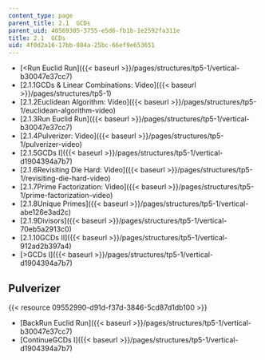 ```yaml
---
content_type: page
parent_title: 2.1  GCDs
parent_uid: 40569305-3755-e5d6-fb1b-1e2592fa311e
title: 2.1  GCDs
uid: 4f0d2a16-17bb-084a-25bc-66ef9e653651
---
```


*   [<Run Euclid Run]({{< baseurl >}}/pages/structures/tp5-1/vertical-b30047e37cc7)
*   [2.1.1GCDs & Linear Combinations: Video]({{< baseurl >}}/pages/structures/tp5-1)
*   [2.1.2Euclidean Algorithm: Video]({{< baseurl >}}/pages/structures/tp5-1/euclidean-algorithm-video)
*   [2.1.3Run Euclid Run]({{< baseurl >}}/pages/structures/tp5-1/vertical-b30047e37cc7)
*   [2.1.4Pulverizer: Video]({{< baseurl >}}/pages/structures/tp5-1/pulverizer-video)
*   [2.1.5GCDs I]({{< baseurl >}}/pages/structures/tp5-1/vertical-d1904394a7b7)
*   [2.1.6Revisiting Die Hard: Video]({{< baseurl >}}/pages/structures/tp5-1/revisiting-die-hard-video)
*   [2.1.7Prime Factorization: Video]({{< baseurl >}}/pages/structures/tp5-1/prime-factorization-video)
*   [2.1.8Unique Primes]({{< baseurl >}}/pages/structures/tp5-1/vertical-abe126e3ad2c)
*   [2.1.9Divisors]({{< baseurl >}}/pages/structures/tp5-1/vertical-70eb5a2913c0)
*   [2.1.10GCDs II]({{< baseurl >}}/pages/structures/tp5-1/vertical-912ad2b397a4)
*   [\>GCDs I]({{< baseurl >}}/pages/structures/tp5-1/vertical-d1904394a7b7)

Pulverizer
----------

{{< resource 09552990-d91d-f37d-3846-5cd87d1db100 >}}

*   [BackRun Euclid Run]({{< baseurl >}}/pages/structures/tp5-1/vertical-b30047e37cc7)
*   [ContinueGCDs I]({{< baseurl >}}/pages/structures/tp5-1/vertical-d1904394a7b7)